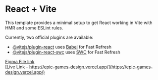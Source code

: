 # React + Vite

This template provides a minimal setup to get React working in Vite with HMR and some ESLint rules.

Currently, two official plugins are available:

- [@vitejs/plugin-react](https://github.com/vitejs/vite-plugin-react/blob/main/packages/plugin-react/README.md) uses [Babel](https://babeljs.io/) for Fast Refresh
- [@vitejs/plugin-react-swc](https://github.com/vitejs/vite-plugin-react-swc) uses [SWC](https://swc.rs/) for Fast Refresh  

[Figma File link](https://www.figma.com/design/2ZfJRJ3t3QInIYUsPIYZbF/Task?node-id=1-64&t=oA7T39zW4IQQkyis-1)  
[Live Link - https://epic-games-design.vercel.app/](https://epic-games-design.vercel.app/)
